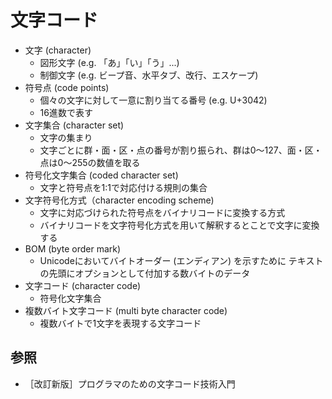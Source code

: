 # 文字コード
- 文字 (character)
  - 図形文字 (e.g. 「あ」「い」「う」...)
  - 制御文字 (e.g. ビープ音、水平タブ、改行、エスケープ)
- 符号点 (code points)
  - 個々の文字に対して一意に割り当てる番号 (e.g. U+3042)
  - 16進数で表す
- 文字集合 (character set)
  - 文字の集まり
  - 文字ごとに群・面・区・点の番号が割り振られ、群は0～127、面・区・点は0～255の数値を取る
- 符号化文字集合 (coded character set)
  - 文字と符号点を1:1で対応付ける規則の集合
- 文字符号化方式（character encoding scheme)
  - 文字に対応づけられた符号点をバイナリコードに変換する方式
  - バイナリコードを文字符号化方式を用いて解釈するとことで文字に変換する
- BOM (byte order mark)
  - Unicodeにおいてバイトオーダー (エンディアン) を示すために
    テキストの先頭にオプションとして付加する数バイトのデータ
- 文字コード (character code)
  - 符号化文字集合
- 複数バイト文字コード (multi byte character code)
  - 複数バイトで1文字を表現する文字コード

## 参照
- ［改訂新版］プログラマのための文字コード技術入門
